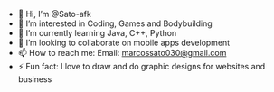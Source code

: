 - 👋 Hi, I’m @Sato-afk
- 👀 I’m interested in Coding, Games and Bodybuilding
- 🌱 I’m currently learning Java, C++, Python
- 💞️ I’m looking to collaborate on mobile apps development
- 📫 How to reach me:
      Email: marcossato030@gmail.com
- ⚡ Fun fact: I love to draw and do graphic designs for websites and business

<!---
Sato-afk/Sato-afk is a ✨ special ✨ repository because its `README.md` (this file) appears on your GitHub profile.
You can click the Preview link to take a look at your changes.
--->
